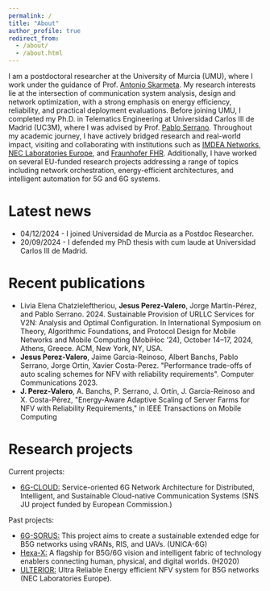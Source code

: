 ```yaml
---
permalink: /
title: "About"
author_profile: true
redirect_from: 
  - /about/
  - /about.html
---
```


I am a postdoctoral researcher at the University of Murcia (UMU), where I work under the guidance of Prof. [Antonio Skarmeta](https://portalinvestigacion.um.es/investigadores/333163/detalle). My research interests lie at the intersection of communication system analysis, design and network optimization, with a strong emphasis on energy efficiency, reliability, and practical deployment evaluations. Before joining UMU, I completed my Ph.D. in Telematics Engineering at Universidad Carlos III de Madrid (UC3M), where I was advised by Prof. [Pablo Serrano](https://www.it.uc3m.es/pablo/). Throughout my academic journey, I have actively bridged research and real-world impact, visiting and collaborating with institutions such as [IMDEA Networks](https://networks.imdea.org/), [NEC Laboratories Europe](https://neclab.eu/), and [Fraunhofer FHR](https://www.fhr.fraunhofer.de/en.html). Additionally, I have worked on several EU-funded research projects addressing a range of topics including network orchestration, energy-efficient architectures, and intelligent automation for 5G and 6G systems. 

Latest news
======
  * 04/12/2024 - I joined Universidad de Murcia as a Postdoc Researcher. 
  * 20/09/2024 - I defended my PhD thesis with cum laude at Universidad Carlos III de Madrid. 

Recent publications
======
  * Livia Elena Chatzieleftheriou, **Jesus Perez-Valero**, Jorge Martín-Pérez, and Pablo Serrano. 2024. Sustainable Provision of URLLC Services for V2N: Analysis and Optimal Configuration. In International Symposium on Theory, Algorithmic Foundations, and Protocol Design for Mobile Networks and Mobile Computing (MobiHoc ’24), October 14–17, 2024, Athens, Greece. ACM, New York, NY, USA.
  * **Jesus Perez-Valero**, Jaime Garcia-Reinoso, Albert Banchs, Pablo Serrano, Jorge Ortin, Xavier Costa-Perez. "Performance trade-offs of auto scaling schemes for NFV with reliability requirements". Computer Communications 2023.
  * **J. Perez-Valero**, A. Banchs, P. Serrano, J. Ortín, J. Garcia-Reinoso and X. Costa-Pérez, "Energy-Aware Adaptive Scaling of Server Farms for NFV with Reliability Requirements," in IEEE Transactions on Mobile Computing

Research projects
======
Current projects: 
  * [6G-CLOUD:](https://www.6g-cloud.eu/) Service-oriented 6G Network Architecture for Distributed, Intelligent, and Sustainable Cloud-native Communication Systems (SNS JU project funded by European Commission.)


Past projects:
  * [6G-SORUS:](https://unica6g.it.uc3m.es/en/6g-sorus/) This project aims to create a sustainable extended edge for B5G networks using vRANs, RIS, and UAVs. (UNICA-6G)
  * [Hexa-X:](https://hexa-x.eu/) A flagship for B5G/6G vision and intelligent fabric of technology enablers connecting human, physical, and digital worlds. (H2020)
  * [ULTERIOR:](https://researchportal.uc3m.es/display/act538422)  Ultra Reliable Energy efficient NFV system for B5G networks (NEC Laboratories Europe).    